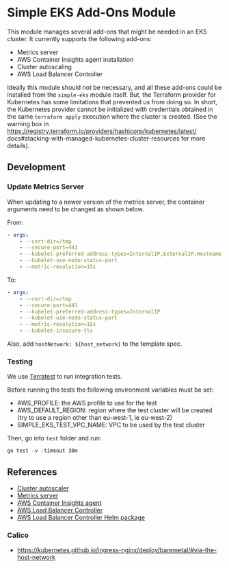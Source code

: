 # Simple EKS Add-Ons Module

This module manages several add-ons that might be needed in an EKS cluster. It currently supports the following add-ons:

- Metrics server
- AWS Container Insights agent installation
- Cluster autoscaling
- AWS Load Balancer Controller

Ideally this module should not be necessary, and all these add-ons could be installed from the `simple-eks` module itself. But, the Terraform provider for Kubernetes has some limitations that prevented us from doing so. In short, the Kubernetes provider cannot be initialized with credentials obtained in the same `terraform apply` execution where the cluster is created. (See the warning box in <https://registry.terraform.io/providers/hashicorp/kubernetes/latest/> docs#stacking-with-managed-kubernetes-cluster-resources for more details).

## Development

### Update Metrics Server

When updating to a newer version of the metrics server, the container arguments need to be changed as shown below.

From:

```yaml
- args:
    - --cert-dir=/tmp
    - --secure-port=443
    - --kubelet-preferred-address-types=InternalIP,ExternalIP,Hostname
    - --kubelet-use-node-status-port
    - --metric-resolution=15s
```

To:

```yaml
- args:
    - --cert-dir=/tmp
    - --secure-port=443
    - --kubelet-preferred-address-types=InternalIP
    - --kubelet-use-node-status-port
    - --metric-resolution=15s
    - --kubelet-insecure-tls
```

Also, add `hostNetwork: ${host_network}` to the template spec.

### Testing

We use [Terratest](https://github.com/gruntwork-io/terratest) to run integration tests.

Before running the tests the following environment variables must be set:

- AWS_PROFILE: the AWS profile to use for the test
- AWS_DEFAULT_REGION: region where the test cluster will be created (try to use a region other than eu-west-1, ie eu-west-2)
- SIMPLE_EKS_TEST_VPC_NAME: VPC to be used by the test cluster

Then, go into `test` folder and run:

```shell
go test -v -timeout 30m
```

## References

- [Cluster autoscaler](https://docs.aws.amazon.com/eks/latest/userguide/cluster-autoscaler.html)
- [Metrics server](https://docs.aws.amazon.com/eks/latest/userguide/metrics-server.html)
- [AWS Container Insights agent](https://docs.aws.amazon.com/AmazonCloudWatch/latest/monitoring/deploy-container-insights-EKS.html)
- [AWS Load Balancer Controller](https://kubernetes-sigs.github.io/aws-load-balancer-controller/latest/)
- [AWS Load Balancer Controller Helm package](https://github.com/aws/eks-charts/tree/master/stable/aws-load-balancer-controller)

### Calico

- <https://kubernetes.github.io/ingress-nginx/deploy/baremetal/#via-the-host-network>
